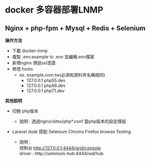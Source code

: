 # docker 多容器部署LNMP 
## Nginx + php-fpm + Mysql + Redis + Selenium

**操作方法**

* 下載 docker-lnmp
* 複製 .env.example to .env 並編輯.env檔案
* 新增nginx 預設ssl憑證
* 修改 hosts
    - ex. example.com.tw(必須和資料夾名稱相同)
        - 127.0.0.1 php55.dev
        - 127.0.0.1 php56.dev
        - 127.0.0.1 php71.dev

**其他說明**

* 切換 php版本
    - 說明 : 透過nginx/sites/php*.conf 當php版本的設定樣版
    
* Laravel dusk 搭配 Selenium Chroms Firefox browse Testing
    - 說明 :    
            	控制台 http://127.0.0.1:4444/grid/console    
            	driver : http://selenium-hub:4444/wd/hub 

